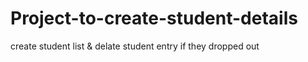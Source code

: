 # Project-to-create-student-details
create student list &amp; delate student entry if they dropped out
